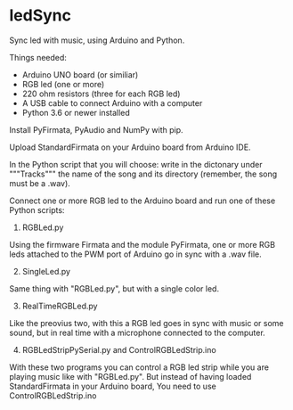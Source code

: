 # ledSync
Sync led with music, using Arduino and Python.

Things needed:
- Arduino UNO board (or similiar)
- RGB led (one or more)
- 220 ohm resistors (three for each RGB led)
- A USB cable to connect Arduino with a computer
- Python 3.6 or newer installed

Install PyFirmata, PyAudio and NumPy with pip.

Upload StandardFirmata on your Arduino board from Arduino IDE.

In the Python script that you will choose: write in the dictonary under """Tracks""" the name of the song and its directory (remember, the song must be a .wav).

Connect one or more RGB led to the Arduino board and run one of these Python scripts:


1) RGBLed.py

Using the firmware Firmata and the module PyFirmata, one or more RGB leds attached to the PWM port of Arduino go in sync with a .wav file.


2) SingleLed.py

Same thing with "RGBLed.py", but with a single color led.


3) RealTimeRGBLed.py

Like the preovius two, with this a RGB led goes in sync with music or some sound, but in real time with a microphone connected to the computer.


4) RGBLedStripPySerial.py and ControlRGBLedStrip.ino

With these two programs you can control a RGB led strip while you are playing music like with "RGBLed.py". But instead of having loaded StandardFirmata in your Arduino board, You need to use ControlRGBLedStrip.ino
